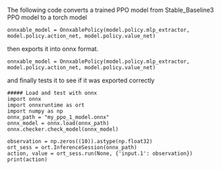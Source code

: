 The following code converts a trained PPO model from Stable_Baseline3 PPO model to a torch model
```
onnxable_model = OnnxablePolicy(model.policy.mlp_extractor, model.policy.action_net, model.policy.value_net)
```

then exports it into onnx format. 
```
onnxable_model = OnnxablePolicy(model.policy.mlp_extractor, model.policy.action_net, model.policy.value_net)
```

and finally tests it to see if it was exported correctly

```
##### Load and test with onnx
import onnx
import onnxruntime as ort
import numpy as np
onnx_path = "my_ppo_1_model.onnx"
onnx_model = onnx.load(onnx_path)
onnx.checker.check_model(onnx_model)

observation = np.zeros((10)).astype(np.float32)
ort_sess = ort.InferenceSession(onnx_path)
action, value = ort_sess.run(None, {'input.1': observation})
print(action)

```
